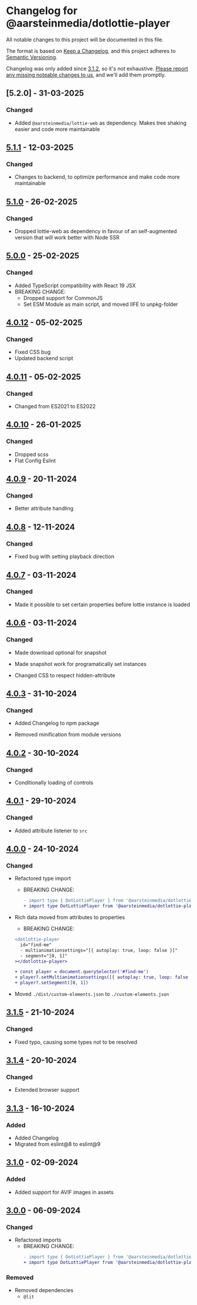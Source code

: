 # Changelog for @aarsteinmedia/dotlottie-player

All notable changes to this project will be documented in this file.

The format is based on [Keep a Changelog](https://keepachangelog.com/en/1.1.0/),
and this project adheres to [Semantic Versioning](https://semver.org/spec/v2.0.0.html).

Changelog was only added since [3.1.2], so it's not exhaustive. [Please report any missing noteable changes to us](https://github.com/aarsteinmedia/dotlottie-player/issues), and we'll add them promptly.

## [5.2.0] - 31-03-2025

### Changed

- Added `@aarsteinmedia/lottie-web` as dependency. Makes tree shaking easier and code more maintainable

## [5.1.1] - 12-03-2025

### Changed

- Changes to backend, to optimize performance and make code more maintainable

## [5.1.0] - 26-02-2025

### Changed

- Dropped lottie-web as dependency in favour of an self-augmented version that will work better with Node SSR

## [5.0.0] - 25-02-2025

### Changed

- Added TypeScript compatibility with React 19 JSX
- BREAKING CHANGE:
  - Dropped support for CommonJS
  - Set ESM Module as main script, and moved IIFE to unpkg-folder

## [4.0.12] - 05-02-2025

### Changed

- Fixed CSS bug
- Updated backend script

## [4.0.11] - 05-02-2025

### Changed

- Changed from ES2021 to ES2022

## [4.0.10] - 26-01-2025

### Changed

- Dropped scss
- Flat Config Eslint

## [4.0.9] - 20-11-2024

### Changed

- Better attribute handling

## [4.0.8] - 12-11-2024

### Changed

- Fixed bug with setting playback direction

## [4.0.7] - 03-11-2024

### Changed

- Made it possible to set certain properties before lottie instance is loaded

## [4.0.6] - 03-11-2024

### Changed

- Made download optional for snapshot

- Made snapshot work for programatically set instances

- Changed CSS to respect hidden-attribute

## [4.0.3] - 31-10-2024

### Changed

- Added Changelog to npm package

- Removed minification from module versions

## [4.0.2] - 30-10-2024

### Changed

- Conditionally loading of controls

## [4.0.1] - 29-10-2024

### Changed

- Added attribute listener to `src`

## [4.0.0] - 24-10-2024

### Changed

- Refactored type import
  - BREAKING CHANGE:
    ```diff
    - import type { DotLottiePlayer } from '@aarsteinmedia/dotlottie-player'
    + import type DotLottiePlayer from '@aarsteinmedia/dotlottie-player'
    ```
- Rich data moved from attributes to properties
  - BREAKING CHANGE:
  ```diff
  <dotlottie-player
    id="find-me"
    - multianimationsettings="[{ autoplay: true, loop: false }]"
    - segment="[0, 1]"
  ></dotlottie-player>

  + const player = document.querySelector('#find-me')
  + player?.setMultianimationsettings([{ autoplay: true, loop: false }])
  + player?.setSegment([0, 1])
  ```

- Moved `./dist/custom-elements.json` to `./custom-elements.json`

## [3.1.5] - 21-10-2024

### Changed

- Fixed typo, causing some types not to be resolved

## [3.1.4] - 20-10-2024

### Changed

- Extended browser support

## [3.1.3] - 16-10-2024

### Added

- Added Changelog
- Migrated from eslint@8 to eslint@9


## [3.1.0] - 02-09-2024

### Added

- Added support for AVIF images in assets

## [3.0.0] - 06-09-2024

### Changed

- Refactored imports
  - BREAKING CHANGE:
    ```diff
    - import type { DotLottiePlayer } from '@aarsteinmedia/dotlottie-player'
    + import type DotLottiePlayer from '@aarsteinmedia/dotlottie-player'
    ```

### Removed

- Removed dependencies
  - `@lit`

[5.1.1]: https://www.npmjs.com/package/@aarsteinmedia/dotlottie-player-light/v/5.1.1
[5.1.0]: https://www.npmjs.com/package/@aarsteinmedia/dotlottie-player-light/v/5.1.0
[5.0.0]: https://www.npmjs.com/package/@aarsteinmedia/dotlottie-player-light/v/5.0.0
[4.0.12]: https://www.npmjs.com/package/@aarsteinmedia/dotlottie-player-light/v/4.0.12
[4.0.11]: https://www.npmjs.com/package/@aarsteinmedia/dotlottie-player-light/v/4.0.11
[4.0.10]: https://www.npmjs.com/package/@aarsteinmedia/dotlottie-player-light/v/4.0.10
[4.0.9]: https://www.npmjs.com/package/@aarsteinmedia/dotlottie-player-light/v/4.0.9
[4.0.8]: https://www.npmjs.com/package/@aarsteinmedia/dotlottie-player-light/v/4.0.8
[4.0.7]: https://www.npmjs.com/package/@aarsteinmedia/dotlottie-player-light/v/4.0.7
[4.0.6]: https://www.npmjs.com/package/@aarsteinmedia/dotlottie-player-light/v/4.0.6
[4.0.3]: https://www.npmjs.com/package/@aarsteinmedia/dotlottie-player-light/v/4.0.3
[4.0.2]: https://www.npmjs.com/package/@aarsteinmedia/dotlottie-player-light/v/4.0.2
[4.0.1]: https://www.npmjs.com/package/@aarsteinmedia/dotlottie-player-light/v/4.0.1
[4.0.0]: https://www.npmjs.com/package/@aarsteinmedia/dotlottie-player-light/v/4.0.0
[3.1.5]: https://www.npmjs.com/package/@aarsteinmedia/dotlottie-player-light/v/3.1.5
[3.1.4]: https://www.npmjs.com/package/@aarsteinmedia/dotlottie-player-light/v/3.1.4
[3.1.3]: https://www.npmjs.com/package/@aarsteinmedia/dotlottie-player-light/v/3.1.3
[3.1.2]: https://www.npmjs.com/package/@aarsteinmedia/dotlottie-player-light/v/3.1.2
[3.1.0]: https://www.npmjs.com/package/@aarsteinmedia/dotlottie-player-light/v/3.1.0
[3.0.0]: https://www.npmjs.com/package/@aarsteinmedia/dotlottie-player-light/v/3.0.0